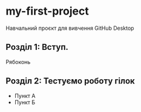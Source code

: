 # my-first-project
Навчальний проєкт для вивчення GitHub Desktop

## Розділ 1: Вступ.
Рябоконь

## Розділ 2: Тестуємо роботу гілок 
*   Пункт А
*   Пункт Б
